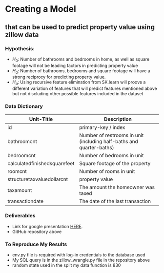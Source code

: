 # Creating a Model 
## that can be used to predict property value using zillow data

### Hypothesis:
- $H_0$: Number of bathrooms and bedrooms in home, as well as square footage will not be leading factors in predicting property value
- $H_a$: Number of bathrooms, bedrooms and square footage will have a strong reciprocy for predicting property value.
- $H_a$: Using recursive feature elimination from SK.learn will proove a different variation of features that will predict features mentioned above but not discluding other possible features included in the dataset

### Data Dictionary
| Unit-Title | Description |
|--- |---|
|id | primary-key / index|
| bathroomcnt |  Number of restrooms in unit (including half-baths and quarter-baths) |
| bedroomcnt | Number of bedrooms in unit |
| calculatedfinishedsquarefeet | Square footage of the property |
|roomcnt | Number of rooms in unit |
|structuretaxvaluedollarcnt | property value |
| taxamount | The amount the homeowner was taxed |
| transactiondate | The date of the last transaction |

### Deliverables

- Link for google presentation [HERE](https://docs.google.com/presentation/d/1Gt7IMrhgTrMt7yxNsx0tpbm9yQ2UV5YE6aisZ81BCXA/edit?usp=sharing).
- GitHub repository above

### To Reproduce My Results
- env.py file is required with log-in credentials to the database used
- My SQL query is in the zillow_wrangle.py file in the repository above
- random state used in the split my data function is 830

